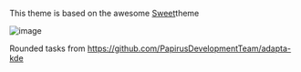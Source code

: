 This theme is based on the awesome [Sweet](https://store.kde.org/p/1294174/)theme

![image](preview/preview.png)

Rounded tasks from https://github.com/PapirusDevelopmentTeam/adapta-kde

